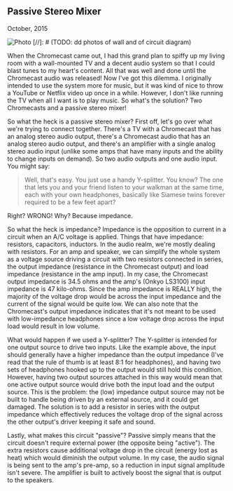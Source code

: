 ## Passive Stereo Mixer
October, 2015

![Photo](http://i.imgur.com/545FAvJm.jpg)
[//]: # (TODO: dd photos of wall and of circuit diagram)

When the Chromecast came out, I had this grand plan to spiffy up my living room with a wall-mounted
TV and a decent audio system so that I could blast tunes to my heart's content. All that was well
and done until the Chromecast audio was released! Now I've got this dilemma. I originally intended
to use the system more for music, but it was kind of nice to throw a YouTube or Netflix video up
once in a while. However, I don't like running the TV when all I want is to play music. So what's
the solution? Two Chromecasts and a passive stereo mixer!

So what the heck is a passive stereo mixer? First off, let's go over what we're trying to connect
together. There's a TV with a Chromecast that has an analog stereo audio output, there's a
Chromecast audio that has an analog stereo audio output, and there's an amplifier with a single
analog stereo audio input (unlike some amps that have many inputs and the ability to change inputs
on demand). So two audio outputs and one audio input. You might say:

> Well, that's easy. You just use a handy Y-splitter. You know? The one that lets you and your
friend listen to your walkman at the same time, each with your own headphones, basically like
Siamese twins forever required to be a few feet apart?

Right? WRONG! Why? Because impedance.

So what the heck is impedance? Impedance is the opposition to current in a circuit when an A/C
voltage is applied. Things that have impedance: resistors, capacitors, inductors. In the audio
realm, we're mostly dealing with resistors. For an amp and speaker, we can simplify the whole system
as a voltage source driving a circuit with two resistors connected in series, the output impedance
(resistance in the Chromecast output) and load impedance (resistance in the amp input). In my case,
the Chromecast output impedance is 34.5 ohms and the amp's (Onkyo LS3100) input impedance is 47
kilo-ohms. Since the amp impedance is REALLY high, the majority of the voltage drop would be across
the input impedance and the current of the signal would be quite low. We can also note that the
Chromecast's output impedance indicates that it's not meant to be used with low-impedance headphones
since a low voltage drop across the input load would result in low volume.

What would happen if we used a Y-splitter? The Y-splitter is intended for one output source to drive
two inputs. Like the example above, the input should generally have a higher impedance than the
output impedance (I've read that the rule of thumb is at least 8:1 for headphones), and having two
sets of headphones hooked up to the output would still hold this condition. However, having two
output sources attached in this way would mean that one active output source would drive both the
input load and the output source. This is the problem: the (low) impedance output source may not be
built to handle being driven by an external source, and it could get damaged. The solution is to add
a resistor in series with the output impedance which effectively reduces the voltage drop of the
signal across the other output's driver keeping it safe and sound.

Lastly, what makes this circuit "passive"? Passive simply means that the circuit doesn't require
external power (the opposite being "active"). The extra resistors cause additional voltage drop
in the circuit (energy lost as heat) which would diminish the output volume. In my case, the audio
signal is being sent to the amp's pre-amp, so a reduction in input signal amplitude isn't severe.
The amplifier is built to actively boost the signal that is output to the speakers.
